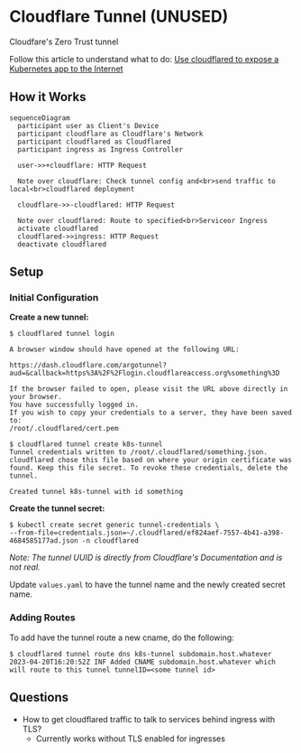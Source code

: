 # Cloudflare Tunnel (UNUSED)

Cloudfare's Zero Trust tunnel

Follow this article to understand what to do: [Use cloudflared to expose a Kubernetes app to the Internet](https://developers.cloudflare.com/cloudflare-one/tutorials/many-cfd-one-tunnel/)

## How it Works

```mermaid
sequenceDiagram
  participant user as Client's Device
  participant cloudflare as Cloudflare's Network
  participant cloudflared as Cloudflared
  participant ingress as Ingress Controller

  user->>+cloudflare: HTTP Request

  Note over cloudflare: Check tunnel config and<br>send traffic to local<br>cloudflared deployment

  cloudflare->>-cloudflared: HTTP Request

  Note over cloudflared: Route to specified<br>Serviceor Ingress
  activate cloudflared
  cloudflared->>ingress: HTTP Request
  deactivate cloudflared
```

## Setup

### Initial Configuration

**Create a new tunnel:**

```shell
$ cloudflared tunnel login

A browser window should have opened at the following URL:

https://dash.cloudflare.com/argotunnel?aud=&callback=https%3A%2F%2Flogin.cloudflareaccess.org%something%3D

If the browser failed to open, please visit the URL above directly in your browser.
You have successfully logged in.
If you wish to copy your credentials to a server, they have been saved to:
/root/.cloudflared/cert.pem

$ cloudflared tunnel create k8s-tunnel
Tunnel credentials written to /root/.cloudflared/something.json. cloudflared chose this file based on where your origin certificate was found. Keep this file secret. To revoke these credentials, delete the tunnel.

Created tunnel k8s-tunnel with id something
```

**Create the tunnel secret:**

```shell
$ kubectl create secret generic tunnel-credentials \
--from-file=credentials.json=~/.cloudflared/ef824aef-7557-4b41-a398-4684585177ad.json -n cloudflared
```

_Note: The tunnel UUID is directly from Cloudflare's Documentation and is not real._

Update `values.yaml` to have the tunnel name and the newly created secret name.

### Adding Routes

To add have the tunnel route a new cname, do the following:

```shell
$ cloudflared tunnel route dns k8s-tunnel subdomain.host.whatever
2023-04-20T16:20:52Z INF Added CNAME subdomain.host.whatever which will route to this tunnel tunnelID=<some tunnel id>
```

## Questions

- How to get cloudflared traffic to talk to services behind ingress with TLS?
  - Currently works without TLS enabled for ingresses
